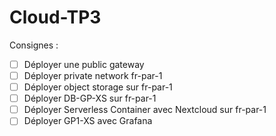 # Cloud-TP3
Consignes :
- [ ] Déployer une public gateway
- [ ] Déployer private network fr-par-1
- [ ] Déployer object storage sur fr-par-1
- [ ] Déployer DB-GP-XS sur fr-par-1
- [ ] Déployer Serverless Container avec Nextcloud sur fr-par-1
- [ ] Déployer GP1-XS avec Grafana	

